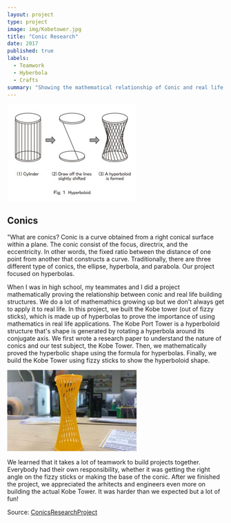 ```yaml
---
layout: project
type: project
image: img/Kobetower.jpg
title: "Conic Research"
date: 2017
published: true
labels:
  - Teamwork
  - Hyberbola
  - Crafts
summary: "Showing the mathematical relationship of Conic and real life structures by building the Kobe Tower."
---
```


<img class="img-fluid" src="../img/kobe tower build.jpg">

## Conics

"What are conics? Conic is a curve obtained from a right conical surface within a plane. The conic consist of the focus, directrix, and the eccentricity. In other words, the fixed ratio between the distance of one point from another that constructs a curve. Traditionally, there are three different type of conics, the ellipse, hyperbola, and parabola. Our project focused on hyperbolas.

When I was in high school, my teammates and I did a project mathematically proving the relationship between conic and real life building structures. We do a lot of mathemathics growing up but we don't always get to apply it to real life. In this project, we built the Kobe tower (out of fizzy sticks), which is made up of hyperbolas to prove the importance of using mathematics in real life applications. The Kobe Port Tower is a hyperboloid structure that's shape is generated by rotating a hyperbola around its conjugate axis. We first wrote a research paper to understand the nature of conics and our test subject, the Kobe Tower. Then, we mathematically proved the hyperbolic shape using the formula for hyperbolas. Finally, we build the Kobe Tower using fizzy sticks to show the hyperboloid shape.

<img class="img-fluid" src="../img/hyperboloid.jpg">

We learned that it takes a lot of teamwork to build projects together. Everybody had their own responsibility, whether it was getting the right angle on the fizzy sticks or making the base of the conic. After we finished the project, we appreciated the arhitects and engineers even more on building the actual Kobe Tower. It was harder than we expected but a lot of fun!

Source: <a href="https://docs.google.com/document/d/1c4nHBqdlAXzerCSVoWg1m9Cb3nZkQbHyu-uIhG1MfQA/edit?usp=sharing"><i class="large github icon "></i>ConicsResearchProject</a>
